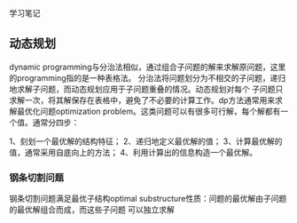 学习笔记



## 动态规划

dynamic programming与分治法相似，通过组合子问题的解来求解原问题，这里的programming指的是一种表格法。
分治法将问题划分为不相交的子问题，递归地求解子问题，而动态规划应用于子问题重叠的情况。动态规划对每个
子问题只求解一次，将其解保存在表格中，避免了不必要的计算工作。dp方法通常用来求解最优化问题optimization
problem。这类问题可以有很多可行解，每个解都有一个值。通常分四步：

1、刻划一个最优解的结构特征；
2、递归地定义最优解的值；
3、计算最优解的值，通常采用自底向上的方法；
4、利用计算出的信息构造一个最优解。

### 钢条切割问题

钢条切割问题满足最优子结构optimal substructure性质：问题的最优解由子问题的最优解组合而成，而这些子问题
可以独立求解